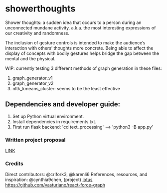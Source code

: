 
# showerthoughts

Shower thoughts: a sudden idea that occurs to a person during an unconnected mundane activity.  a.k.a. the most interesting expressions of our creativity and randomness.

The inclusion of gesture controls is intended to make the audience’s interaction with others’ thoughts more concrete. Being able to affect the display of concepts with bodily gestures helps bridge the gap between the mental and the physical.

WIP: currently testing 3 different methods of graph generation in these files: 
1. graph_generator_v1
2. graph_generator_v2
3. nltk_kmeans_cluster: seems to be the least effective 


## Dependencies and developer guide: 
1. Set up Python virtual environment. 
2. Install dependencies in requirements.txt. 
3. First run flask backend: 'cd text_processing' --> 'python3 -B app.py'

### Written project proposal
[LINK](https://docs.google.com/document/d/1z_XaB_Nkq3_TmX9vxULkrqsZ2MO20u3tCEZ2iM6lBpg/edit?usp=sharing)

### Credits
Direct contributors: @crifork3, @karenli6
References, resources, and inspiration: @cynthia9chen, (project) [lotus](https://github.com/karenli6/lotus)
https://github.com/vasturiano/react-force-graph
